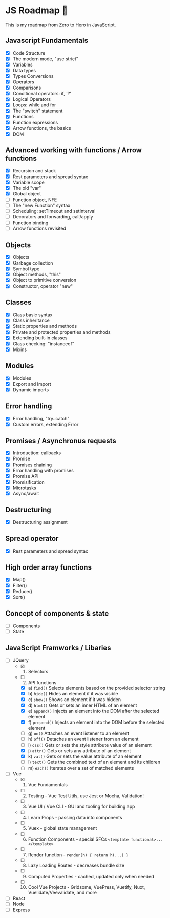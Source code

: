 # **JS Roadmap** :rocket:
This is my roadmap from Zero to Hero in JavaScript.  

## Javascript Fundamentals

- [x] Code Structure
- [x] The modern mode, "use strict"
- [x] Variables
- [x] Data types
- [x] Types Conversions
- [x] Operators
- [x] Comparisons
- [x] Conditional operators: if, '?'
- [x] Logical Operators
- [x] Loops: while and for
- [x] The "switch" statement
- [x] Functions
- [x] Function expressions
- [x] Arrow functions, the basics
- [x] DOM  

## Advanced working with functions / Arrow functions

- [x] Recursion and stack
- [x] Rest parameters and spread syntax
- [x] Variable scope
- [x] The old "var"
- [x] Global object
- [ ] Function object, NFE
- [ ] The "new Function" syntax
- [ ] Scheduling: setTimeout and setInterval
- [ ] Decorators and forwarding, call/apply
- [ ] Function binding
- [ ] Arrow functions revisited

## Objects

- [x] Objects
- [x] Garbage collection
- [x] Symbol type
- [x] Object methods, "this"
- [x] Object to primitive conversion
- [x] Constructor, operator "new"

## Classes

- [x] Class basic syntax
- [x] Class inheritance
- [x] Static properties and methods
- [x] Private and protected properties and methods
- [x] Extending built-in classes
- [x] Class checking: "instanceof"
- [x] Mixins

## Modules

- [x] Modules
- [x] Export and Import
- [x] Dynamic imports

## Error handling

- [x] Error handling, "try..catch"
- [x] Custom errors, extending Error

## Promises /  Asynchronus requests

- [x] Introduction: callbacks
- [x] Promise
- [x] Promises chaining
- [x] Error handling with promises
- [x] Promise API
- [x] Promisification
- [x] Microtasks
- [x] Async/await

## Destructuring 

- [x] Destructuring assignment

## Spread operator

- [x] Rest parameters and spread syntax
  
## High order array functions

- [x] Map()
- [x] Filter()
- [x] Reduce()
- [x] Sort()

## Concept of components & state

- [ ] Components
- [ ] State

## JavaScript Framworks / Libaries
- [ ] JQuery
  - [x] 1. Selectors
  - [ ] 2. API functions
    - [x] a) `find()` Selects elements based on the provided selector string
    - [x] b) `hide()` Hides an element if it was visible
    - [x] c) `show()` Shows an element if it was hidden
    - [x] d) `html()` Gets or sets an inner HTML of an element
    - [x] e) `append()` Injects an element into the DOM after the selected element
    - [x] f) `prepend()` Injects an element into the DOM before the selected element
    - [ ] g) `on()` Attaches an event listener to an element
    - [ ] h) `off()` Detaches an event listener from an element
    - [ ] i) `css()` Gets or sets the style attribute value of an element
    - [x] j) `attr()` Gets or sets any attribute of an element
    - [x] k) `val()` Gets or sets the value attribute of an element
    - [ ] l) `text()` Gets the combined text of an element and its children
    - [ ] m) `each()` Iterates over a set of matched elements
- [ ] Vue
  - [x] 1. Vue Fundamentals
  - [ ] 2. Testing - Vue Test Utils, use Jest or Mocha, Validation!
  - [ ] 3. Vue UI / Vue CLI - GUI and tooling for building app
  - [ ] 4. Learn Props - passing data into components
  - [ ] 5. Vuex - global state management
  - [ ] 6. Function Components - special SFCs `<template functional>...</template>`
  - [ ] 7. Render function - `render(h) { return h(...) }`
  - [ ] 8. Lazy Loading Routes - decreases bundle size
  - [ ] 9. Computed Properties - cached, updated only when needed
  - [ ] 10. Cool Vue Projects - Gridsome, VuePress, Vuetify, Nuxt, Vuelidate/Veevalidate, and more
- [ ] React
- [ ] Node
- [ ] Express   
